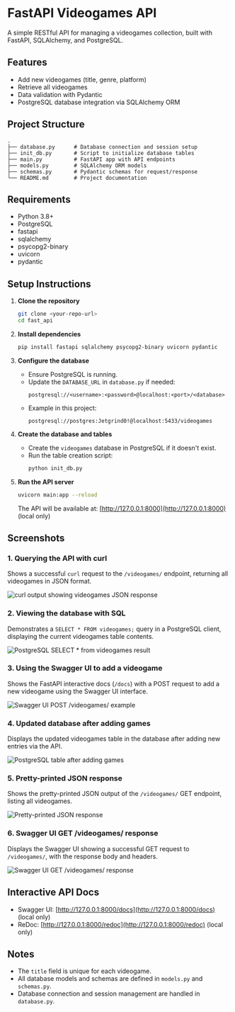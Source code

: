 # FastAPI Videogames API

A simple RESTful API for managing a videogames collection, built with FastAPI, SQLAlchemy, and PostgreSQL.

## Features

- Add new videogames (title, genre, platform)
- Retrieve all videogames
- Data validation with Pydantic
- PostgreSQL database integration via SQLAlchemy ORM

## Project Structure

```
.
├── database.py      # Database connection and session setup
├── init_db.py       # Script to initialize database tables
├── main.py          # FastAPI app with API endpoints
├── models.py        # SQLAlchemy ORM models
├── schemas.py       # Pydantic schemas for request/response
└── README.md        # Project documentation
```

## Requirements

- Python 3.8+
- PostgreSQL
- fastapi 
- sqlalchemy 
- psycopg2-binary 
- uvicorn 
- pydantic

## Setup Instructions

1. **Clone the repository**

   ```sh
   git clone <your-repo-url>
   cd fast_api
   ```

2. **Install dependencies**

   ```sh
   pip install fastapi sqlalchemy psycopg2-binary uvicorn pydantic
   ```

3. **Configure the database**

   - Ensure PostgreSQL is running.
   - Update the `DATABASE_URL` in `database.py` if needed:
     ```
     postgresql://<username>:<password>@localhost:<port>/<database>
     ```
   - Example in this project:
     ```
     postgresql://postgres:Jetgrind0!@localhost:5433/videogames
     ```

4. **Create the database and tables**

   - Create the `videogames` database in PostgreSQL if it doesn't exist.
   - Run the table creation script:
     ```sh
     python init_db.py
     ```

5. **Run the API server**

   ```sh
   uvicorn main:app --reload
   ```


   The API will be available at: [http://127.0.0.1:8000](http://127.0.0.1:8000) (local only)

## Screenshots

### 1. Querying the API with curl

Shows a successful `curl` request to the `/videogames/` endpoint, returning all videogames in JSON format.

![curl output showing videogames JSON response](./screenshots/1.png)

### 2. Viewing the database with SQL

Demonstrates a `SELECT * FROM videogames;` query in a PostgreSQL client, displaying the current videogames table contents.

![PostgreSQL SELECT * from videogames result](./screenshots/2.png)

### 3. Using the Swagger UI to add a videogame

Shows the FastAPI interactive docs (`/docs`) with a POST request to add a new videogame using the Swagger UI interface.

![Swagger UI POST /videogames/ example](./screenshots/3.png)

### 4. Updated database after adding games

Displays the updated videogames table in the database after adding new entries via the API.

![PostgreSQL table after adding games](./screenshots/4.png)

### 5. Pretty-printed JSON response

Shows the pretty-printed JSON output of the `/videogames/` GET endpoint, listing all videogames.

![Pretty-printed JSON response](./screenshots/5.png)

### 6. Swagger UI GET /videogames/ response

Displays the Swagger UI showing a successful GET request to `/videogames/`, with the response body and headers.

![Swagger UI GET /videogames/ response](./screenshots/6.png)


## Interactive API Docs

- Swagger UI: [http://127.0.0.1:8000/docs](http://127.0.0.1:8000/docs) (local only)
- ReDoc: [http://127.0.0.1:8000/redoc](http://127.0.0.1:8000/redoc) (local only)

## Notes

- The `title` field is unique for each videogame.
- All database models and schemas are defined in `models.py` and `schemas.py`.
- Database connection and session management are handled in `database.py`.
